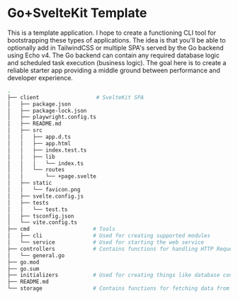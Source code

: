 # Go+SvelteKit Template

This is a template application. I hope to create a functioning CLI tool for bootstrapping these types of applications. The idea is that you'll be able to optionally add in TailwindCSS or multiple SPA's served by the Go backend using Echo v4. The Go backend can contain any required database logic and scheduled task execution (business logic). The goal here is to create a reliable starter app providing a middle ground between performance and developer experience.

```bash
.
├── client                  # SvelteKit SPA
│   ├── package.json
│   ├── package-lock.json
│   ├── playwright.config.ts
│   ├── README.md
│   ├── src
│   │   ├── app.d.ts
│   │   ├── app.html
│   │   ├── index.test.ts
│   │   ├── lib
│   │   │   └── index.ts
│   │   └── routes
│   │       └── +page.svelte
│   ├── static
│   │   └── favicon.png
│   ├── svelte.config.js
│   ├── tests
│   │   └── test.ts
│   ├── tsconfig.json
│   └── vite.config.ts
├── cmd                    # Tools
│   ├── cli                # Used for creating supported modules
│   └── service            # Used for starting the web service
├── controllers            # Contains functions for handling HTTP Requests
│   └── general.go
├── go.mod
├── go.sum
├── initializers           # Used for creating things like database connections at initialization time
├── README.md
└── storage                # Contains functions for fetching data from databases
```
